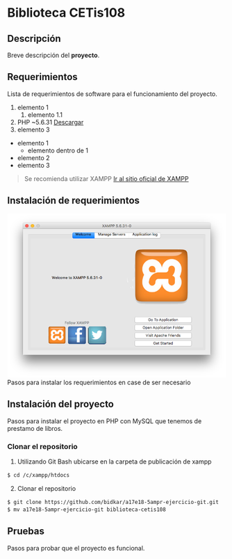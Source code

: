 # Biblioteca CETis108

## Descripción
Breve descripción del **proyecto**.

## Requerimientos
Lista de requerimientos de software para el funcionamiento del proyecto.
1. elemento 1
    1. elemento 1.1
2. PHP ~5.6.31 [Descargar](http://php.net/download)
3. elemento 3
- elemento 1
  - elemento dentro de 1
- elemento 2
- elemento 3
> Se recomienda utilizar XAMPP [Ir al sitio oficial de XAMPP](http://apachefriends.org)

## Instalación de requerimientos
![xampp welcome](local/xampp.png)
Pasos para instalar los requerimientos en case de ser necesario

## Instalación del proyecto
Pasos para instalar el proyecto en PHP con MySQL que tenemos de prestamo de libros.
### Clonar el repositorio
1. Utilizando Git Bash ubicarse en la carpeta de publicación de xampp
```bash
$ cd /c/xampp/htdocs
```
2. Clonar el repositorio
```bash
$ git clone https://github.com/bidkar/a17e18-5ampr-ejercicio-git.git
$ mv a17e18-5ampr-ejercicio-git biblioteca-cetis108
```

## Pruebas
Pasos para probar que el proyecto es funcional.